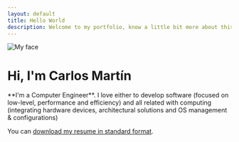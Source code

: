 ```yaml
---
layout: default
title: Hello World
description: Welcome to my portfolio, know a little bit more about this Computer Engineer and technology enthusiast!
---
```

<div class="circular--portrait upper-img">
<img title="My Face" alt="My face" src="/assets/img/my_face.png">
</div>

<h1 class="typed-out-d">Hi, I'm Carlos Martín</h1>
**I'm a Computer Engineer**.
I love either to develop software (focused on low-level, performance and efficiency) and all related with computing (integrating hardware devices, architectural solutions and OS management & configurations)

You can [download my resume in standard format](/assets/docs/Carlosmape-cv.pdf). 

